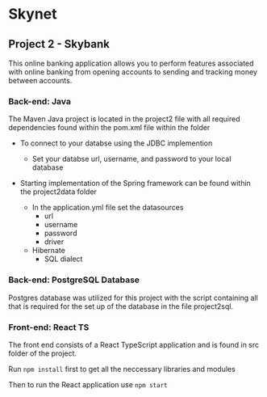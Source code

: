 # Skynet

## Project 2 - Skybank

This online banking application allows you to perform features associated with online banking from opening accounts to sending and tracking money between accounts.

### Back-end: Java

The Maven Java project is located in the project2 file with all required dependencies found within the pom.xml file within the folder

* To connect to your databse using the JDBC implemention
  * Set your databse url, username, and password to your local database
  
* Starting implementation of the Spring framework can be found within the project2data folder
  * In the application.yml file set the datasources
    * url
    * username
    * password
    * driver
  * Hibernate
    * SQL dialect

### Back-end: PostgreSQL Database

Postgres database was utilized for this project with the script containing all that is required for the set up of the database in the file project2sql.

### Front-end: React TS

The front end consists of a React TypeScript application and is found in src folder of the project.

Run ```npm install``` first to get all the neccessary libraries and modules

Then to run the React application use ```npm start```

